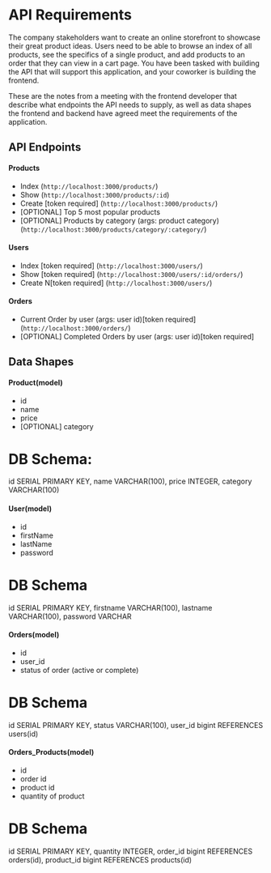 # API Requirements
The company stakeholders want to create an online storefront to showcase their great product ideas. Users need to be able to browse an index of all products, see the specifics of a single product, and add products to an order that they can view in a cart page. You have been tasked with building the API that will support this application, and your coworker is building the frontend.

These are the notes from a meeting with the frontend developer that describe what endpoints the API needs to supply, as well as data shapes the frontend and backend have agreed meet the requirements of the application. 

## API Endpoints
#### Products
- Index (`http://localhost:3000/products/`)
- Show (`http://localhost:3000/products/:id`)
- Create [token required] (`http://localhost:3000/products/`)
- [OPTIONAL] Top 5 most popular products 
- [OPTIONAL] Products by category (args: product category) (`http://localhost:3000/products/category/:category/`)

#### Users
- Index [token required] (`http://localhost:3000/users/`)
- Show [token required] (`http://localhost:3000/users/:id/orders/`)
- Create N[token required] (`http://localhost:3000/users/`)

#### Orders
- Current Order by user (args: user id)[token required] (`http://localhost:3000/orders/`)
- [OPTIONAL] Completed Orders by user (args: user id)[token required]

## Data Shapes
#### Product(model)
-  id
- name
- price
- [OPTIONAL] category

# DB Schema:
id SERIAL PRIMARY KEY,
name VARCHAR(100),
price INTEGER,
category VARCHAR(100)

#### User(model)
- id
- firstName
- lastName
- password

# DB Schema
id SERIAL PRIMARY KEY,
firstname VARCHAR(100),
lastname VARCHAR(100),
password VARCHAR

#### Orders(model)
- id
- user_id
- status of order (active or complete)

# DB Schema
id SERIAL PRIMARY KEY,
status VARCHAR(100),
user_id bigint REFERENCES users(id)

#### Orders_Products(model)
- id
- order id
- product id
- quantity of product

# DB Schema
id SERIAL PRIMARY KEY,
quantity INTEGER,
order_id bigint REFERENCES orders(id),
product_id bigint REFERENCES products(id)